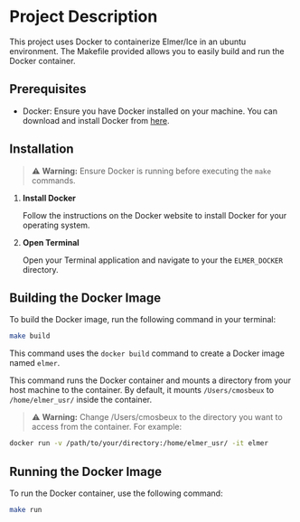# Project Description

This project uses Docker to containerize Elmer/Ice in an ubuntu environment. The Makefile provided allows you to easily build and run the Docker container.

## Prerequisites

- Docker: Ensure you have Docker installed on your machine. You can download and install Docker from [here](https://www.docker.com/products/docker-desktop).

## Installation

> ⚠️ **Warning:** Ensure Docker is running before executing the `make` commands.

1. **Install Docker**

   Follow the instructions on the Docker website to install Docker for your operating system.

2. **Open Terminal**

   Open your Terminal application and navigate to your the `ELMER_DOCKER` directory.

## Building the Docker Image

To build the Docker image, run the following command in your terminal:

```sh
make build
```

This command uses the `docker build` command to create a Docker image named `elmer`.

This command runs the Docker container and mounts a directory from your host machine to the container. By default, it mounts `/Users/cmosbeux` to `/home/elmer_usr/` inside the container.

> ⚠️ **Warning:** Change /Users/cmosbeux to the directory you want to access from the container. For example:

```sh
docker run -v /path/to/your/directory:/home/elmer_usr/ -it elmer
```

## Running the Docker Image

To run the Docker container, use the following command:

```sh
make run
```


